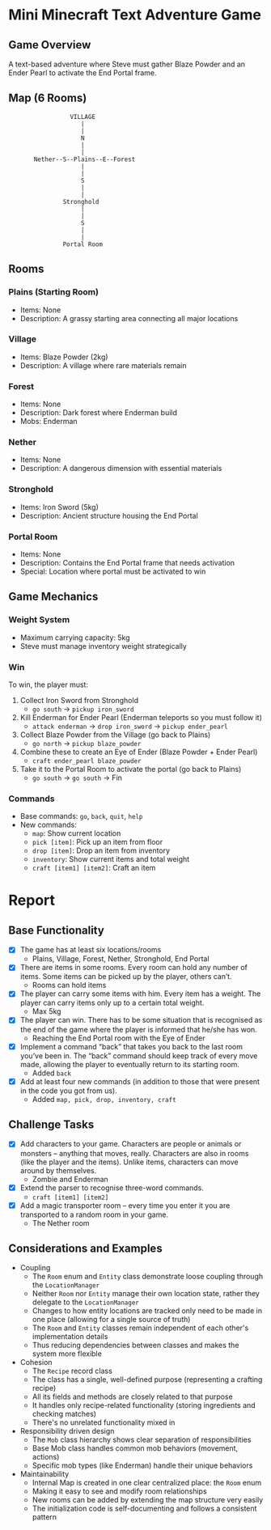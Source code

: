 # Mini Minecraft Text Adventure Game

## Game Overview

A text-based adventure where Steve must gather Blaze Powder and an Ender Pearl to activate the End Portal frame.

## Map (6 Rooms)

```
                 VILLAGE
                    |
                    |
                    N
                    |
                    |
       Nether--S--Plains--E--Forest
                    |
                    |
                    S
                    |
                    |
               Stronghold
                    |
                    |
                    S
                    |
                    |
               Portal Room
```

## Rooms

### Plains (Starting Room)

- Items: None
- Description: A grassy starting area connecting all major locations

### Village

- Items: Blaze Powder (2kg)
- Description: A village where rare materials remain

### Forest

- Items: None
- Description: Dark forest where Enderman build
- Mobs: Enderman

### Nether

- Items: None
- Description: A dangerous dimension with essential materials

### Stronghold

- Items: Iron Sword (5kg)
- Description: Ancient structure housing the End Portal

### Portal Room

- Items: None
- Description: Contains the End Portal frame that needs activation
- Special: Location where portal must be activated to win

## Game Mechanics

### Weight System

- Maximum carrying capacity: 5kg
- Steve must manage inventory weight strategically

### Win

To win, the player must:

1. Collect Iron Sword from Stronghold
    - `go south` -> `pickup iron_sword`
2. Kill Enderman for Ender Pearl (Enderman teleports so you must follow it)
    - `attack enderman` -> `drop iron_sword` -> `pickup ender_pearl`
3. Collect Blaze Powder from the Village (go back to Plains)
    - `go north` -> `pickup blaze_powder`
4. Combine these to create an Eye of Ender (Blaze Powder + Ender Pearl)
    - `craft ender_pearl blaze_powder`
5. Take it to the Portal Room to activate the portal (go back to Plains)
    - `go south` -> `go south` -> Fin

### Commands

- Base commands: `go`, `back`, `quit`, `help`
- New commands:
    - `map`: Show current location
    - `pick [item]`: Pick up an item from floor
    - `drop [item]`: Drop an item from inventory
    - `inventory`: Show current items and total weight
    - `craft [item1] [item2]`: Craft an item

# Report

## Base Functionality

- [x] The game has at least six locations/rooms
    - Plains, Village, Forest, Nether, Stronghold, End Portal
- [x] There are items in some rooms. Every room can hold any number of items. Some items can be picked up by the player,
  others can’t.
    - Rooms can hold items
- [x] The player can carry some items with him. Every item has a weight. The player can carry items only up to a certain
  total weight.
    - Max 5kg
- [x] The player can win. There has to be some situation that is recognised as the end of
  the game where the player is informed that he/she has won.
    - Reaching the End Portal room with the Eye of Ender
- [x] Implement a command “back” that takes you back to the last room you’ve been in. The “back” command should keep
  track of every move made, allowing the player to
  eventually return to its starting room.
    - Added `back`
- [x] Add at least four new commands (in addition to those that were present in the code
  you got from us).
    - Added `map, pick, drop, inventory, craft`

## Challenge Tasks

- [x] Add characters to your game. Characters are people or animals or monsters – anything that moves, really.
  Characters are also in rooms (like the player and the items). Unlike items, characters can move around by themselves.
    - Zombie and Enderman
- [x] Extend the parser to recognise three-word commands.
    - `craft [item1] [item2]`
- [x] Add a magic transporter room – every time you enter it you are transported to a
  random room in your game.
    - The Nether room

## Considerations and Examples

- Coupling
    - The `Room` enum and `Entity` class demonstrate loose coupling through the `LocationManager`
    - Neither `Room` nor `Entity` manage their own location state, rather they delegate to the `LocationManager`
    - Changes to how entity locations are tracked only need to be made in one place (allowing for a single source of
      truth)
    - The `Room` and `Entity` classes remain independent of each other's implementation details
    - Thus reducing dependencies between classes and makes the system more flexible
- Cohesion
    - The `Recipe` record class
    - The class has a single, well-defined purpose (representing a crafting recipe)
    - All its fields and methods are closely related to that purpose
    - It handles only recipe-related functionality (storing ingredients and checking matches)
    - There's no unrelated functionality mixed in
- Responsibility driven design
    - The `Mob` class hierarchy shows clear separation of responsibilities
    - Base Mob class handles common mob behaviors (movement, actions)
    - Specific mob types (like Enderman) handle their unique behaviors
- Maintainability
    - Internal Map is created in one clear centralized place: the `Room` enum
    - Making it easy to see and modify room relationships
    - New rooms can be added by extending the map structure very easily
    - The initialization code is self-documenting and follows a consistent pattern
